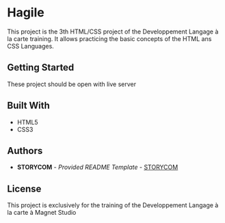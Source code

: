 # Hagile

This project is the 3th HTML/CSS project of the Developpement Langage à la carte training.
It allows practicing the basic concepts of the HTML ans CSS Languages.

## Getting Started

These project should be open with live server

## Built With

 - HTML5
 - CSS3

## Authors

  - **STORYCOM** - *Provided README Template* -
    [STORYCOM](https://storycom.fr/)

## License

This project is exclusively for the training of the Developpement Langage à la carte à Magnet Studio